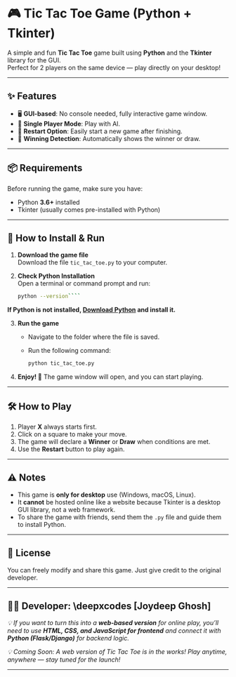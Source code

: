 # 🎮 Tic Tac Toe Game (Python + Tkinter)

A simple and fun **Tic Tac Toe** game built using **Python** and the **Tkinter** library for the GUI.  
Perfect for 2 players on the same device — play directly on your desktop!

---

## ✨ Features
- 🖥 **GUI-based**: No console needed, fully interactive game window.
- 👤 **Single Player Mode**: Play with AI.
- 🔄 **Restart Option**: Easily start a new game after finishing.
- 🎯 **Winning Detection**: Automatically shows the winner or draw.

---

## 📦 Requirements

Before running the game, make sure you have:

- Python **3.6+** installed
- Tkinter (usually comes pre-installed with Python)

---

## 🚀 How to Install & Run

1. **Download the game file**  
   Download the file `tic_tac_toe.py` to your computer.

2. **Check Python Installation**  
   Open a terminal or command prompt and run:
   ```bash
   python --version````

**If Python is not installed, [Download Python](https://www.python.org/downloads/) and install it.**

3. **Run the game**

   * Navigate to the folder where the file is saved.
   * Run the following command:

     ```bash
     python tic_tac_toe.py
     ```

4. **Enjoy! 🎉**
   The game window will open, and you can start playing.

---

## 🛠 How to Play

1. Player **X** always starts first.
2. Click on a square to make your move.
3. The game will declare a **Winner** or **Draw** when conditions are met.
4. Use the **Restart** button to play again.

---

## ⚠ Notes

* This game is **only for desktop** use (Windows, macOS, Linux).
* It **cannot** be hosted online like a website because Tkinter is a desktop GUI library, not a web framework.
* To share the game with friends, send them the `.py` file and guide them to install Python.

---

## 📜 License

You can freely modify and share this game. Just give credit to the original developer.

---

## 👨‍💻 **Developer:** \deepxcodes [Joydeep Ghosh]

*💡 If you want to turn this into a **web-based version** for online play, you’ll need to use **HTML, CSS, and JavaScript for frontend** and connect it with **Python (Flask/Django)** for backend logic.*

*💡 Coming Soon: A web version of Tic Tac Toe is in the works! Play anytime, anywhere — stay tuned for the launch!*

---

